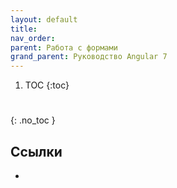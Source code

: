 ```yaml
---
layout: default
title:
nav_order:
parent: Работа с формами
grand_parent: Руководство Angular 7
---
```


<!-- prettier-ignore-start -->
1. TOC
{:toc}

# 
{: .no_toc }
<!-- prettier-ignore-end -->

## Ссылки

- []()
